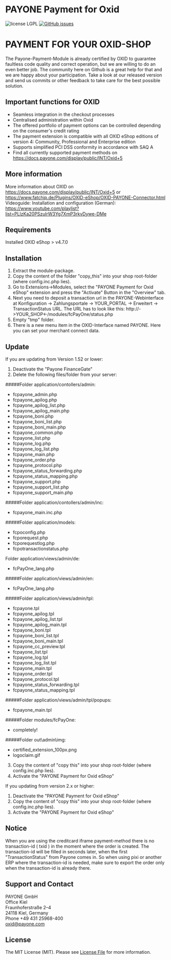 # PAYONE Payment for Oxid
![license LGPL](https://img.shields.io/badge/license-LGPL-blue.svg)
[![GitHub issues](https://img.shields.io/github/issues/PAYONE-GmbH/oxid-5.svg)](https://github.com/PAYONE-GmbH/oxid-5/issues)

# PAYMENT FOR YOUR OXID-SHOP 
The Payone-Payment-Module is already certified by OXID to guarantee faultless code quality and correct operation, but we are willing to do an even better job. The community here on Github is a great help for that and we are happy about your participation. Take a look at our released version and send us commits or other feedback to take care for the best possible solution.

## Important functions for OXID
*	Seamless integration in the checkout processes
*	Centralised administration within Oxid
*	The offered portfolio of payment options can be controlled depending on the consumer's credit rating
*	The payment extension is compatible with all OXID eShop editions of version 4: Community, Professional and Enterprise edition
*	Supports simplified PCI DSS conformity in accordance with SAQ A
*	Find all currently supported payment methods on https://docs.payone.com/display/public/INT/Oxid+5

## More information
More information about OXID on https://docs.payone.com/display/public/INT/Oxid+5 or https://www.fatchip.de/Plugins/OXID-eShop/OXID-PAYONE-Connector.html<br>
Videoguide: Installation and configuration (German): https://www.youtube.com/playlist?list=PLlzKa20PSzulrW3Yg7XmP3rkvDywe-DMe 

## Requirements
Installed OXID eShop > v4.7.0

## Installation
1.	Extract the module-package.
2.	Copy the content of the folder "copy_this" into your shop root-folder (where config.inc.php lies).
3.	Go to Extensions->Modules, select the "PAYONE Payment for Oxid eShop" extension and press the "Activate" Button in the "Overview" tab.
4.	Next you need to deposit a transaction url in the PAYONE-Webinterface at Konfiguration -> Zahlungsportale -> YOUR_PORTAL -> Erweitert -> TransactionStatus URL. The URL has to look like this: http://->YOUR_SHOP<-/modules/fcPayOne/status.php
5.	Empty "tmp" folder.
6. 	There is a new menu item in the OXID-Interface named PAYONE. Here you can set your merchant connect data.

## Update
If you are updating from Version 1.52 or lower:
1.	Deactivate the "Payone FinanceGate"
2.	Delete the following files/folder from your server:

#####Folder application/contollers/admin:
* fcpayone_admin.php
* fcpayone_apilog.php
* fcpayone_apilog_list.php
* fcpayone_apilog_main.php
* fcpayone_boni.php
* fcpayone_boni_list.php
* fcpayone_boni_main.php
* fcpayone_common.php
* fcpayone_list.php
* fcpayone_log.php
* fcpayone_log_list.php
* fcpayone_main.php
* fcpayone_order.php
* fcpayone_protocol.php
* fcpayone_status_forwarding.php
* fcpayone_status_mapping.php
* fcpayone_support.php
* fcpayone_support_list.php
* fcpayone_support_main.php

#####Folder application/contollers/admin/inc:
* fcpayone_main.inc.php

#####Folder application/models:
* fcpoconfig.php
* fcporequest.php
* fcporequestlog.php
* fcpotransactionstatus.php

Folder application/views/admin/de:
* fcPayOne_lang.php

#####Folder application/views/admin/en:
* fcPayOne_lang.php

#####Folder application/views/admin/tpl:
* fcpayone.tpl
* fcpayone_apilog.tpl
* fcpayone_apilog_list.tpl
* fcpayone_apilog_main.tpl
* fcpayone_boni.tpl
* fcpayone_boni_list.tpl
* fcpayone_boni_main.tpl
* fcpayone_cc_preview.tpl
* fcpayone_list.tpl
* fcpayone_log.tpl
* fcpayone_log_list.tpl
* fcpayone_main.tpl
* fcpayone_order.tpl
* fcpayone_protocol.tpl
* fcpayone_status_forwarding.tpl
* fcpayone_status_mapping.tpl

#####Folder application/views/admin/tpl/popups:
* fcpayone_main.tpl

#####Folder modules/fcPayOne:
* completely!

#####Folder out\admin\img:
* certified_extension_100px.png
* logoclaim.gif

3.	Copy the content of "copy this" into your shop root-folder (where config.inc.php lies).
4.	Activate the "PAYONE Payment for Oxid eShop"

If you updating from version 2.x or higher:
1.	Deactivate the "PAYONE Payment for Oxid eShop"
2.	Copy the content of "copy this" into your shop root-folder (where config.inc.php lies).
3.	Activate the "PAYONE Payment for Oxid eShop"

## Notice
When you are using the creditcard iframe payment-method there is no transaction-id ( txid ) in the moment where the order is created. The transaction-id will be filled in seconds later, when the first "TransactionStatus" from Payone comes in. So when using pixi or another ERP where the transaction-id is needed, make sure to export the order only when the transaction-id is already there.

## Support and Contact

PAYONE GmbH  
Office Kiel  
Fraunhoferstraße 2–4  
24118 Kiel, Germany  
Phone +49 431 25968-400  
oxid@payone.com

## License

The MIT License (MIT). Please see [License File](LICENSE) for more information.
